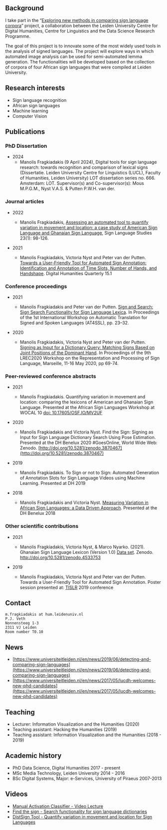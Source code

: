 ## Background

I take part in the “[Exploring new methods in comparing sign language corpora](https://www.universiteitleiden.nl/en/humanities/centre-for-digital-humanities/projects/nyst)” project, a collaboration between the Leiden University Centre for Digital Humanities, Centre for Linguistics and the Data Science Research Programme.

The goal of this project is to innovate some of the most widely used tools in the analysis of signed languages. The project will explore ways in which automated image analysis can be used for semi-automated lemma generation. The functionalities will be developed based on the collection of corpora of four African sign languages that were compiled at Leiden University.

## Research interests

- Sign language recognition
- African sign languages
- Machine learning
- Computer Vision

## Publications

### PhD Dissertation
- 2024
    - Manolis Fragkiadakis (9 April 2024), Digital tools for sign language research: towards recognition and comparison of lexical signs (Dissertatie. Leiden University Centre for Linguistics (LUCL), Faculty of Humanities, Leiden University) LOT dissertation series no. 666. Amsterdam: LOT. Supervisor(s) and Co-supervisor(s): Mous M.P.G.M., Nyst V.A.S. & Putten P.W.H. van der.

### Journal articles
- 2022
    - Manolis Fragkiadakis, [Assessing an automated tool to quantify variation in movement and location: a case study of American Sign Language and Ghanaian Sign Language](http://hdl.handle.net/1887/3721762), Sign Language Studies 23(1): 98-126.

- 2021
    - Manolis Fragkiadakis, Victoria Nyst and Peter van der Putten. [Towards a User-Friendly Tool for Automated Sign Annotation: Identification and Annotation of Time Slots, Number of Hands, and Handshape](http://www.digitalhumanities.org/dhq/vol/15/1/000510/000510.html). Digital Humanities Quarterly 15.1

### Conference proceedings
- 2021
    - Manolis Fragkiadakis and Peter van der Putten. [Sign and Search: Sign Search Functionality for Sign Language Lexica](https://aclanthology.org/2021.mtsummit-at4ssl.3.pdf). In Proceedings of the 1st International Workshop on Automatic Translation for Signed and Spoken Languages (AT4SSL), pp. 23–32.

- 2020
    - Manolis Fragkiadakis, Victoria Nyst and Peter van der Putten. [Signing as Input for a Dictionary Query: Matching Signs Based on Joint Positions of the Dominant Hand](https://www.sign-lang.uni-hamburg.de/lrec/lrec/pubs/20007.pdf). In Proceedings of the 9th LREC2020 Workshop on the Representation and Processing of Sign Language, Marseille, 11-16 May 2020, pp 69-74.

### Peer-reviewed conference abstracts

- 2021
    - Manolis Fragkiadakis. Quantifying variation in movement and location: comparing the lexicons of American and Ghanaian Sign Language. Presented at the African Sign Languages Workshop at WOCAL 10 [doi: 10.17605/OSF.IO/MV2UF](https://osf.io/mv2uf/)

- 2020
    - Manolis Fragkiadakis and Victoria Nyst. Find the Sign: Signing as Input for Sign Language Dictionary Search Using Pose Estimation. Presented at the DH Benelux 2020 #GoesOnline, World Wide Web: Zenodo. [http://doi.org/10.5281/zenodo.3870467](http://doi.org/10.5281/zenodo.3870467)
- 2019
    - Manolis Fragkiadakis. To Sign or not to Sign: Automated Generation of Annotation Slots for Sign Language Videos using Machine Learning. Presented at DH 2019
- 2018
    - Manolis Fragkiadakis and Victoria Nyst. [Measuring Variation in African Sign Languages: a Data Driven Approach](https://2018.dhbenelux.org/wp-content/uploads/sites/8/2018/05/Manolis-Fragkiadakis_Measuring-Variation-in-African-Sign-Languages_DHBenelux2018.pdf). Presented at the DH Benelux 2018

### Other scientific contributions
- 2021
    - Manolis Fragkiadakis, Victoria Nyst, & Marco Nyarko. (2021). Ghanaian Sign Language Lexicon (Version 1.0) [Data set](https://zenodo.org/record/4533753). Zenodo. http://doi.org/10.5281/zenodo.4533753

- 2019 
    - Manolis Fragkiadakis, Victoria Nyst and Peter van der Putten. Towards a User-Friendly Tool for Automated Sign Annotation. Poster session presented at: [TISLR](https://llfp.hse.ru/data/2019/11/05/1531008202/conference_handbook_TISLR13.pdf) 2019 conference

## Contact

    m.fragkiadakis at hum.leidenuniv.nl
    P.J. Veth
    Nonnensteeg 1-3
    2311 VJ Leiden
    Room number T0.10

## News

- [https://www.universiteitleiden.nl/en/news/2019/06/detecting-and-comparing-sign-languages](https://www.universiteitleiden.nl/en/news/2019/06/detecting-and-comparing-sign-languages)
- [https://www.universiteitleiden.nl/en/news/2017/05/lucdh-welcomes-new-phd-candidates](https://www.universiteitleiden.nl/en/news/2017/05/lucdh-welcomes-new-phd-candidates)

## Teaching

- Lecturer: Information Visualization and the Humanities (2020)
- Teaching assistant: Hacking the Humanities (2019)
- Teaching assistant: Information Visualization and the Humanities (2018 - 2019)

## Academic history

- PhD Data Science, Digital Humanities 2017 - present
- MSc Media Technology, Leiden University 2014 - 2016 
- BSc Digital Systems, Major: e-Services, University of Piraeus 2007-2013 

## Videos
- [Manual Activation Classifier - Video Lecture](https://www.youtube.com/watch?v=5fbd97o5CcQ)
- [Find the sign - Search functionality for sign language dictionaries](https://www.youtube.com/watch?v=M_qQHkR2Br0) 
- [DistSign Tool - Quantify variation in movement and location for Sign Languages](https://www.youtube.com/watch?v=6577FeZ-OeU)
